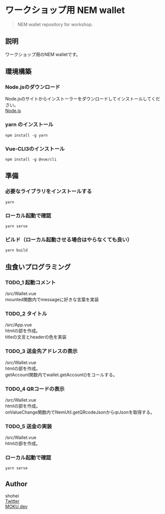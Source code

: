 # ワークショップ用 NEM wallet
> NEM wallet repository for workshop.

## 説明
ワークショップ用のNEM walletです。

## 環境構築
### Node.jsのダウンロード
Node.jsのサイトからインストーラーをダウンロードしてインストールしてください。<br>
[Node.js](https://nodejs.org/ja/)

### yarn のインストール
```
npm install -g yarn
```
### Vue-CLI3のインストール
```
npm install -g @vue/cli
```

## 準備
### 必要なライブラリをインストールする
```
yarn
```

### ローカル起動で確認
```
yarn serve
```

### ビルド（ローカル起動させる場合はやらなくても良い）
```
yarn build
```

## 虫食いプログラミング
### TODO_1 起動コメント
/src/Wallet.vue<br>
mounted関数内でmessageに好きな言葉を実装

### TODO_2 タイトル
/src/App.vue<br>
htmlの部を作成。<br>
titleの文言とheaderの色を実装

### TODO_3 送金先アドレスの表示
/src/Wallet.vue<br>
htmlの部を作成。<br>
getAccount関数内でwallet.getAccount()をコールする。

### TODO_4 QRコードの表示
/src/Wallet.vue<br>
htmlの部を作成。<br>
onValueChange関数内でNemUtil.getQRcodeJsonからqrJsonを取得する。

### TODO_5 送金の実装
/src/Wallet.vue<br>
htmlの部を作成。

### ローカル起動で確認
``` bash
yarn serve
```

## Author
shohei<br>
[Twitter](https://twitter.com/hobbydevelop)<br>
[MOKU dev](https://mokudev.connpass.com/)
